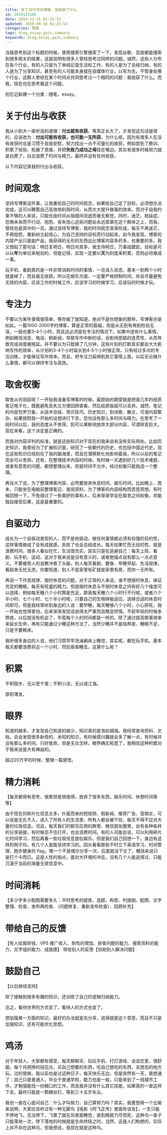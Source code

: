```yaml
---
title: 写了20万字的博客，我收获了什么
id: 2019123101
date: 2019-12-31 02:25:53
updated: 2019-06-16 02:25:53
categories: 随笔
tags: blog,essay,gain,summary
keywords: blog,essay,gain,summary
---
```



当我思考到这个标题的时候，使用搜索引擎搜索了一下，发现谷歌、百度都能搜索到很多相关的结果，这就说明有很多人曾经思考过同样的问题。诚然，这些人分布在各个行业，有的人只是为了单纯记录生活和工作，有的人是为了总结归纳，有的人是为了分享知识，甚至有的人可能本身就在自媒体行业，以写为生。不管身处哪个行业，这群人曾经在某个时间点共同思考过一个相同的问题：我收获了什么。而我，现在也在思考着这个问题。


<!-- more -->

别忘记新建一个分类：随笔，essay。

# 关于付出与收获


我从小到大一直听说的道理：**付出就有收获**。等真正长大了，才发现这句话是错的，应该改为：**付出可能有收获，也可能一无所获**。为什么呢，因为有很多人在没有收获时总是习惯于自我安慰，努力找出一点不可量化的收获，例如尝到了教训、积累了经验、拓展了思维，并把**失败乃成功之母**挂在嘴边。其实有很多时候努力就是白费了，白白浪费了时间与精力，最终并没有任何收获。

以下内容记录我的付出与收获。

# 时间观念

坚持写博客这件事，让我重拾自己的时间观念，如果给自己定了目标，必须想办法完成，这可以鞭策自己高效地利用时间，从而大大提升做事的效率。而对于自我约束不够的人来说，只能任由时间从指缝间流逝而毫无察觉，同时，迷茫、拖延症、恐惧未来而不行动、抱怨、丧失信心这些问题会永远笼罩在这个群体之上，而我，曾经也是其中的一员。通过坚持写博客，我的时间观念渐渐形成，每天不再迷茫，不再抱怨，重新树立起信心，为自己坚持的目标而行动起来。如今我发现，博客的内容产出只是副产品，我获得的无形的东西远比博客内容多的多，也重要的多。我又想起了那句话：明日复明日，明日何其多，我生待明日，万事成蹉跎，目标是可以以**年**为单位来规划的，但是记得，实现一定要以**天**为刻度来积累，否则必将难成一事。

玩手机、看剧真的是一件非常消耗时间的事情，一旦进入状态，基本一到两个小时就废掉了，而且毫无收获。所以在娱乐方面，一定要严格控制时间，并且尽量避免无效的内容，应该工作的时候工作，应该学习的时候学习，应该玩的时候才玩。

# 专注力

不要以为某件事情很简单，等你做了就知道，绝对不是你想象的那样，写博客亦是如此。一篇1000-2000字的博客，算是正常的篇幅，但是从无到有再到检验无误，一般也要3-4个小时，而且这必须是在专注的情况下。如果中途有什么事情，例如微信消息、电话、刷新闻，导致写作中断的话，会影响思路的连贯性，从而导致完成进度被拖延。并不要以为只耽搁了几分钟，这些片刻的打断其实都会大大影响写作的效率，从计划的3-4个小时延长到4-5个小时很正常。只有经过多次的专注训练，才能保证写作效率。而且，把专注力延伸到其它事情上面，以后无论做什么事情，都可以保持专注与高效。

# 取舍权衡

取舍从何说起呢？一开始我准备写博客的时候，最原始的期望就是把我几年的纸质笔记电子化，既能避免丢失又方便回顾查看，然后纸质版就可以丢弃。诚然，笔记的内容包罗万象，从技术总结、常识技巧、历史知识，到诗歌、散文，可谓内容繁杂，如果按照我一开始的设想进行下去，恐怕没有那么多时间与精力。在思考了一段时间以后，我的态度从不舍得，到可以果断地放弃大部分内容，可谓转变巨大，现在来看，这个决定是正确的。

而我对内容评判的标准，就是这些知识对于现在的我来说有没有实际用处。比如历史知识，我曾经为了扩展知识面，研究了一些朝代的历史，也包括中国近代史，现在这些知识已经刻在了我的脑海里，而且在潜移默化地影响着我，所以以前的笔记完全可以舍弃。还有，在整理技术内容的时候，有时候一天遇到好几个技术难题，或者有意思的问题，都想整理出来，但是时间不允许，经过权衡只能挑选一个整理。

再往大了说，为了整理博客内容，必然要放弃休息时间、娱乐时间，比如晚上、周末，只能坐在电脑前整理笔记、查阅资料，为了博客的内容结构而苦思冥想。有时候回想一下，不免错过了一些美好的事和人，后来渐渐学会在取舍之间权衡，并能独自接受后果，这是最重要的。

# 自驱动力

成长为一个自驱动类型的人，而不是他驱动，做任何事情都必须有较强的目的性，这样事情做成了会有成就感，失败了也会总结成长。每天如果忙而无目的性，就是浪费时间，很多人看似在忙，生活很充实，其实只是在逃避自己：每天上班、看剧、玩手机、运动，这对于我来说是没有意义的，或者勉强点说有那么一点点意义。不要被旁人的说教冲昏了头脑，别人每天看剧、健身、早睡早起、生活规律，看起来无忧无虑，你要知道，别人不是家里有矿就是家里有房，而你一无所有。

再说一下作息规律、按时休息的问题，对于正常的人来说，谁不想按时休息，保证充足的睡眠，每天有旺盛的精力。但是按时休息与不按时休息之间有好几个维度可以选择，例如每天睡八个小时算是充足，那我每天睡六个小时行不行呢，或者六个半小时、七个小时、七个半小时呢，只要自己的生物钟能适应，选择合适的休息时间即可。但是我经常听到身边的人说：要早睡，每天睡够八个小时，小心猝死，我一开始也觉得害怕，后来渐渐发现话说得太严重而且略显矫情。不趁年轻的时候多熬夜，以后就没有机会了，毕竟每个人的时间都是一样的，除了通过提高做事效率来延长生命，再有只能通过少睡这种方法了，当然少睡并不是指熬夜、睡眠不足，只是不要赖床。

我听很多身边的人说，他们习惯早早洗澡躺床上睡觉，其实呢，都在玩手机，基本每天都要浪费将近一个小时，然后昏昏睡去，这算什么呢？

# 积累

不积跬步，无以至千里；不积小流，无以成江海。

厚积薄发。

# 眼界

知道的越多，才发现自己知道的越少，知识真的是浩如烟海。我经常查询资料、文档，总会发现很多新奇的、未知的知识，有时候感兴趣就会多了解一点，有时候并没有那么多时间，只好放弃。但是无论怎样，眼界确实拓宽了，我相信这种积累对于我来说是大有裨益的。

超过20万字的时候，整理一篇感悟。

# 精力消耗

【每天都得有思考，很累但是很值得，放弃了很多东西，娱乐时间、休憩时间等等】

由于现在的碎片化信息太多，扑面而来的短视频、假新闻、推荐广告、营销文，可以说是无孔不入，进入了所有人的生活里，所有人都会被干扰，每天不得不应对大量的垃圾信息。况且，每天我们的聊天应用的群里、微信朋友圈里，会有各种各样的分享链接，有时候忍不住打开，也会浪费时间。有的人可能会说，可以利用碎片化时间学习，然后再看一些垃圾信息放松娱乐，但是我们自己回想一下，身边有这样的例子吗，有几个人是能坚持学习的。回头看看那些不时立下英语学习、时间管理、跑步健身的 flag，哪一个不是偶尔分享一次，后面就没下文了，概括来说只是打个卡而已。这是人性的弱点，面对大环境的冲击，没有几个人能逃得过，只能沉湎于当前的海量无效信息中。


# 时间消耗

【多少字多少配图需要多久：平时思考的提炼、选题、构思、列提纲、配图、文字整理、检查、发布再检查、（问题修复、重新发布检查）、回顾补充】


# 带给自己的反馈

【有人给我转钱、VPS 推广收入、耐性的增加、排查问题的能力、搜索资料的能力、文字组织能力、成就感】
带给别人的反馈【协助别人解决问题】


# 鼓励自己

【以后继续坚持】

除了接触到很多有趣的知识，还训练了自己的逻辑归纳能力。

总之，看待世界的方式变了，看待人的方式也变了。

想加强某一方面的知识，最好的办法就是去分享，说得就是这个意思，而且不只是加强知识，还有可能优化思想。


# 鸡汤


对于年轻人，大家都有感受，每天聊聊天、玩玩手机、打打游戏、谈谈恋爱，很舒服，每个月把挣的钱花光，买自己想要的东西，吃自己想吃的东西，去想去的地方玩，过的很爽。我以前也是过这种日子，每天快乐无边，但是突然有一天，我想通了：自己只是普通人，毕业于普通学校，能力也是一般，只是来到了一线城市工作，才勉强能找一份糊口的工作，而且我并没有什么其它技能，如果真的一直这样下去，最终只能是一颗螺丝钉，等到三十五岁失业。

我也一直在心底问自己：什么才叫努力，自己算努力吗？其实，我更想用一个比喻来说明，大家应该听过有一种无脚鸟【电影《阿飞正传》里面有谈及】，一生只能不停地飞，无法停下，飞累了就在风里面睡觉，直到精疲力尽而死，这种鸟一辈子只能落地一次，停下落地的时候就是生命终结之时。当然，这是人们构想的，实际上并不存在这种鸟，但我想说，我现在就是这种鸟。

